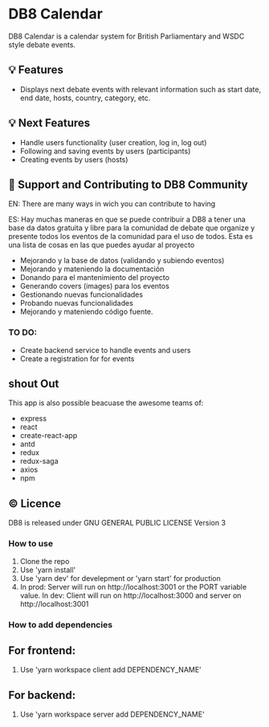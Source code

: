 # DB8 Calendar

DB8 Calendar is a calendar system for British Parliamentary and WSDC style debate events.

## 💡 Features

- Displays next debate events with relevant information such as start date, end date, hosts, country, category, etc.

## 💡 Next Features

- Handle users functionality (user creation, log in, log out)
- Following and saving events by users (participants)
- Creating events by users (hosts)

## 💪 Support and Contributing to DB8 Community

EN: There are many ways in wich you can contribute to having

ES: Hay muchas maneras en que se puede contribuir a DB8 a tener una base da datos gratuita y libre para la comunidad de debate que organize y presente todos los eventos de la comunidad para el uso de todos. Esta es una lista de cosas en las que puedes ayudar al proyecto

- Mejorando y la base de datos (validando y subiendo eventos)
- Mejorando y mateniendo la documentación
- Donando para el mantenimiento del proyecto
- Generando covers (images) para los eventos
- Gestionando nuevas funcionalidades
- Probando nuevas funcionalidades
- Mejorando y mateniendo código fuente.

### TO DO:

- Create backend service to handle events and users
- Create a registration for for events

## shout Out

This app is also possible beacuase the awesome teams of:

- express
- react
- create-react-app
- antd
- redux
- redux-saga
- axios
- npm

## ©️ Licence

DB8 is released under GNU GENERAL PUBLIC LICENSE Version 3


### How to use

1. Clone the repo
2. Use 'yarn install'
3. Use 'yarn dev' for develepment or 'yarn start' for production
4. In prod: Server will run on http://localhost:3001 or the PORT variable value. In dev: Client will run on http://localhost:3000 and server on http://localhost:3001

### How to add dependencies

## For frontend:

1. Use 'yarn workspace client add DEPENDENCY_NAME'

## For backend:

1. Use 'yarn workspace server add DEPENDENCY_NAME'
